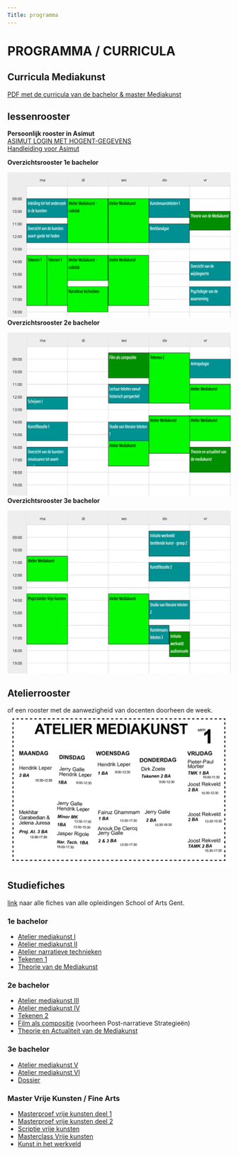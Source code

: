 ```yaml
---
Title: programma
---
```


# PROGRAMMA / CURRICULA

## Curricula Mediakunst
[PDF met de curricula van de bachelor & master Mediakunst](http://docs.schoolofarts.be/documenten/Curricula%20beeldende%20kunsten/mediakunst.pdf)

## lessenrooster
**Persoonlijk rooster in Asimut**    
[ASIMUT LOGIN MET HOGENT-GEGEVENS](https://hogent.asimut.net/public/login.php?login-sso=true)    
[Handleiding voor Asimut](https://schoolofartsgent.be/assets/files/paginas/files/Asimut_gebruikershandleiding.pdf)    

**Overzichtsrooster 1e bachelor**

![1e bachelor](rooster2021sem1mk1.png)
**Overzichtsrooster 2e bachelor**

![2e bachelor](rooster2021sem1mk2.png)
**Overzichtsrooster 3e bachelor**

![3e bachelor](rooster2021sem1mk3.png)

## Atelierrooster
of een rooster met de aanwezigheid van docenten doorheen de week.    
![rooster](docentenrooster2021sem1.png)


## Studiefiches
[link](https://www.hogent.be/studiefiches/) naar alle fiches van alle opleidingen School of Arts Gent.

###  1e bachelor
* [Atelier mediakunst I](https://bamaflexweb.hogent.be/BMFUIDetailxOLOD.aspx?a=128852&b=5&c=1)
* [Atelier mediakunst II](https://bamaflexweb.hogent.be/BMFUIDetailxOLOD.aspx?a=128853&b=5&c=1)
* [Atelier narratieve technieken](https://bamaflexweb.hogent.be/BMFUIDetailxOLOD.aspx?a=128680&b=5&c=1)
* [Tekenen 1](https://bamaflexweb.hogent.be/BMFUIDetailxOLOD.aspx?a=128834&b=5&c=1)
* [Theorie van de Mediakunst](https://bamaflexweb.hogent.be/BMFUIDetailxOLOD.aspx?a=128740&b=5&c=1)

### 2e bachelor
* [Atelier mediakunst III](https://bamaflexweb.hogent.be/BMFUIDetailxOLOD.aspx?a=128854&b=5&c=1)
* [Atelier mediakunst IV](https://bamaflexweb.hogent.be/BMFUIDetailxOLOD.aspx?a=128855&b=5&c=1)
* [Tekenen 2](https://bamaflexweb.hogent.be/BMFUIDetailxOLOD.aspx?a=128835&b=5&c=1)
* [Film als compositie](https://bamaflexweb.hogent.be/BMFUIDetailxOLOD.aspx?a=140689&b=5&c=1) (voorheen Post-narratieve Strategieën)
* [Theorie en Actualiteit van de Mediakunst](https://bamaflexweb.hogent.be/BMFUIDetailxOLOD.aspx?a=128738&b=5&c=1)

### 3e bachelor
* [Atelier mediakunst V](https://bamaflexweb.hogent.be/BMFUIDetailxOLOD.aspx?a=128850&b=5&c=1)
* [Atelier mediakunst VI](https://bamaflexweb.hogent.be/BMFUIDetailxOLOD.aspx?a=128851&b=5&c=1)
* [Dossier](https://bamaflexweb.hogent.be/BMFUIDetailxOLOD.aspx?a=128709&b=5&c=1)

### Master Vrije Kunsten / Fine Arts
* [Masterproef vrije kunsten deel 1](https://bamaflexweb.hogent.be/BMFUIDetailxOLOD.aspx?a=132030&b=5&c=1)
* [Masterproef vrije kunsten deel 2](https://bamaflexweb.hogent.be/BMFUIDetailxOLOD.aspx?a=131412&b=5&c=1)
* [Scriptie vrije kunsten](https://bamaflexweb.hogent.be/BMFUIDetailxOLOD.aspx?a=131421&b=5&c=1)
* [Masterclass Vrije kunsten](https://bamaflexweb.hogent.be/BMFUIDetailxOLOD.aspx?a=131433&b=5&c=1)
* [Kunst in het werkveld](https://bamaflexweb.hogent.be/BMFUIDetailxOLOD.aspx?a=131944&b=5&c=1)
